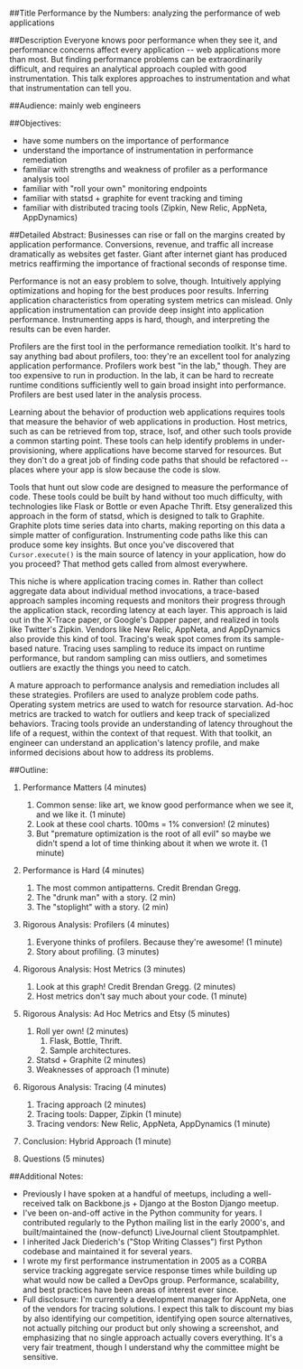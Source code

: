 
##Title
Performance by the Numbers: analyzing the performance of web applications

##Description
Everyone knows poor performance when they see it, and performance concerns affect every application -- web applications more than most.  But finding performance problems can be extraordinarily difficult, and requires an analytical approach coupled with good instrumentation. This talk explores approaches to instrumentation and what that instrumentation can tell you.

##Audience:
mainly web engineers

##Objectives:
- have some numbers on the importance of performance
- understand the importance of instrumentation in performance remediation
- familiar with strengths and weakness of profiler as a performance analysis tool
- familiar with "roll your own" monitoring endpoints
- familiar with statsd + graphite for event tracking and timing
- familiar with distributed tracing tools (Zipkin, New Relic, AppNeta, AppDynamics)

##Detailed Abstract:
Businesses can rise or fall on the margins created by application performance. Conversions, revenue, and traffic all increase dramatically as websites get faster. Giant after internet giant has produced metrics reaffirming the importance of fractional seconds of response time.

Performance is not an easy problem to solve, though. Intuitively applying optimizations and hoping for the best produces poor results. Inferring application characteristics from operating system metrics can mislead. Only application instrumentation can provide deep insight into application performance. Instrumenting apps is hard, though, and interpreting the results can be even harder.

Profilers are the first tool in the performance remediation toolkit. It's hard to say anything bad about profilers, too: they're an excellent tool for analyzing application performance. Profilers work best "in the lab," though. They are too expensive to run in production. In the lab, it can be hard to recreate runtime conditions sufficiently well to gain broad insight into performance. Profilers are best used later in the analysis process.

Learning about the behavior of production web applications requires tools that measure the behavior of web applications in production. Host metrics, such as can be retrieved from top, strace, lsof, and other such tools provide a common starting point. These tools can help identify problems in under-provisioning, where applications have become starved for resources. But they don't do a great job of finding code paths that should be refactored -- places where your app is slow because the code is slow.

Tools that hunt out slow code are designed to measure the performance of code. These tools could be built by hand without too much difficulty, with technologies like Flask or Bottle or even Apache Thrift. Etsy generalized this approach in the form of statsd, which is designed to talk to Graphite. Graphite plots time series data into charts, making reporting on this data a simple matter of configuration. Instrumenting code paths like this can produce some key insights. But once you've discovered that `Cursor.execute()` is the main source of latency in your application, how do you proceed? That method gets called from almost everywhere. 

This niche is where application tracing comes in. Rather than collect aggregate data about individual method invocations, a trace-based approach samples incoming requests and monitors their progress through the application stack, recording latency at each layer. This approach is laid out in the X-Trace paper, or Google's Dapper paper, and realized in tools like Twitter's Zipkin. Vendors like New Relic, AppNeta, and AppDynamics also provide this kind of tool. Tracing's weak spot comes from its sample-based nature. Tracing uses sampling to reduce its impact on runtime performance, but random sampling can miss outliers, and sometimes outliers are exactly the things you need to catch.

A mature approach to performance analysis and remediation includes all these strategies. Profilers are used to analyze problem code paths. Operating system metrics are used to watch for resource starvation. Ad-hoc metrics are tracked to watch for outliers and keep track of specialized behaviors. Tracing tools provide an understanding of latency throughout the life of a request, within the context of that request. With that toolkit, an engineer can understand an application's latency profile, and make informed decisions about how to address its problems.

##Outline:
1. Performance Matters (4 minutes)
    1. Common sense: like art, we know good performance when we see it, and we like it. (1 minute)
    2. Look at these cool charts. 100ms = 1% conversion! (2 minutes)
    3. But "premature optimization is the root of all evil" so maybe we didn't spend a lot of time thinking about it when we wrote it. (1 minute)

2. Performance is Hard (4 minutes)
    1. The most common antipatterns. Credit Brendan Gregg.
    2. The "drunk man" with a story. (2 min)
    3. The "stoplight" with a story. (2 min)

3. Rigorous Analysis: Profilers (4 minutes)
    1. Everyone thinks of profilers. Because they're awesome! (1 minute)
    2. Story about profiling. (3 minutes)

4. Rigorous Analysis: Host Metrics (3 minutes)
    1. Look at this graph! Credit Brendan Gregg. (2 minutes)
    2. Host metrics don't say much about your code. (1 minute)

5. Rigorous Analysis: Ad Hoc Metrics and Etsy (5 minutes)
    1. Roll yer own! (2 minutes)
        1. Flask, Bottle, Thrift. 
        2. Sample architectures.
    2. Statsd + Graphite (2 minutes)
    3. Weaknesses of approach (1 minute)

6. Rigorous Analysis: Tracing (4 minutes)
    1. Tracing approach (2 minutes)
    2. Tracing tools: Dapper, Zipkin (1 minute)
    3. Tracing vendors: New Relic, AppNeta, AppDynamics (1 minute)

7. Conclusion: Hybrid Approach (1 minute)
8. Questions (5 minutes)


##Additional Notes:
- Previously I have spoken at a handful of meetups, including a well-received talk on Backbone.js + Django at the Boston Django meetup.
- I've been on-and-off active in the Python community for years. I contributed regularly to the Python mailing list in the early 2000's, and built/maintained the (now-defunct) LiveJournal client Stoutpamphlet.
- I inherited Jack Diederich's ("Stop Writing Classes") first Python codebase and maintained it for several years.
- I wrote my first performance instrumentation in 2005 as a CORBA service tracking aggregate service response times while building up what would now be called a DevOps group. Performance, scalability, and best practices have been areas of interest ever since.
- Full disclosure: I'm currently a development manager for AppNeta, one of the vendors for tracing solutions. I expect this talk to discount my bias by also identifying our competition, identifying open source alternatives, not actually pitching our product but only showing a screenshot, and emphasizing that no single approach actually covers everything. It's a very fair treatment, though I understand why the committee might be sensitive.
